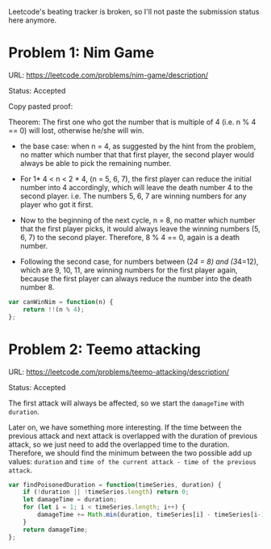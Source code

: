 Leetcode's beating tracker is broken, so I'll not paste the submission status here anymore.

# Problem 1: Nim Game

URL: https://leetcode.com/problems/nim-game/description/

Status: Accepted

Copy pasted proof:

Theorem: The first one who got the number that is multiple of 4 (i.e. n % 4 == 0) will lost, otherwise he/she will win.

- the base case: when n = 4, as suggested by the hint from the problem, no matter which number that that first player, the second player would always be able to pick the remaining number.

- For 1* 4 < n < 2 * 4, (n = 5, 6, 7), the first player can reduce the initial number into 4 accordingly, which will leave the death number 4 to the second player. i.e. The numbers 5, 6, 7 are winning numbers for any player who got it first.

- Now to the beginning of the next cycle, n = 8, no matter which number that the first player picks, it would always leave the winning numbers (5, 6, 7) to the second player. Therefore, 8 % 4 == 0, again is a death number.

- Following the second case, for numbers between (2*4 = 8) and (3*4=12), which are 9, 10, 11, are winning numbers for the first player again, because the first player can always reduce the number into the death number 8.

```javascript
var canWinNim = function(n) {
    return !!(n % 4);
};
```

# Problem 2: Teemo attacking

URL: https://leetcode.com/problems/teemo-attacking/description/

Status: Accepted

The first attack will always be affected, so we start the `damageTime` with `duration`.

Later on, we have something more interesting. If the time between the previous attack and next attack is overlapped with the duration of previous attack, so we just need to add the overlapped time to the duration. Therefore, we should find the minimum between the two possible add up values: `duration` and `time of the current attack - time of the previous attack`.

```javascript
var findPoisonedDuration = function(timeSeries, duration) {
    if (!duration || !timeSeries.length) return 0;
    let damageTime = duration;
    for (let i = 1; i < timeSeries.length; i++) {
        damageTime += Math.min(duration, timeSeries[i] - timeSeries[i-1]);
    }
    return damageTime;
};
```
